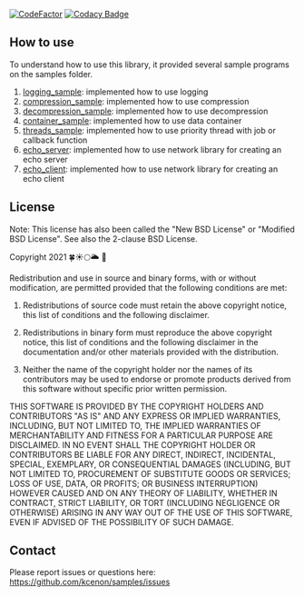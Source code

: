 
[![CodeFactor](https://www.codefactor.io/repository/github/kcenon/samples/badge)](https://www.codefactor.io/repository/github/kcenon/samples)
[![Codacy Badge](https://app.codacy.com/project/badge/Grade/7e2a1c9fcaf444c8938257687c1ee68a)](https://www.codacy.com/gh/kcenon/samples/dashboard?utm_source=github.com&amp;utm_medium=referral&amp;utm_content=kcenon/samples&amp;utm_campaign=Badge_Grade)

## How to use

To understand how to use this library, it provided several sample programs on the samples folder.

1. [logging_sample](https://github.com/kcenon/samples/tree/main//logging_sample): implemented how to use logging
2. [compression_sample](https://github.com/kcenon/samples/tree/main//compression_sample): implemented how to use compression
3. [decompression_sample](https://github.com/kcenon/samples/tree/main//decompression_sample): implemented how to use decompression
4. [container_sample](https://github.com/kcenon/samples/tree/main//container_sample): implemented how to use data container
5. [threads_sample](https://github.com/kcenon/samples/tree/main//threads_sample): implemented how to use priority thread with job or callback function
6. [echo_server](https://github.com/kcenon/samples/tree/main//echo_server): implemented how to use network library for creating an echo server
7. [echo_client](https://github.com/kcenon/samples/tree/main//echo_client): implemented how to use network library for creating an echo client

## License

Note: This license has also been called the "New BSD License" or "Modified BSD License". See also the 2-clause BSD License.

Copyright 2021 🍀☀🌕🌥 🌊

Redistribution and use in source and binary forms, with or without modification, are permitted provided that the following conditions are met:

1. Redistributions of source code must retain the above copyright notice, this list of conditions and the following disclaimer.

2. Redistributions in binary form must reproduce the above copyright notice, this list of conditions and the following disclaimer in the documentation and/or other materials provided with the distribution.

3. Neither the name of the copyright holder nor the names of its contributors may be used to endorse or promote products derived from this software without specific prior written permission.

THIS SOFTWARE IS PROVIDED BY THE COPYRIGHT HOLDERS AND CONTRIBUTORS "AS IS" AND ANY EXPRESS OR IMPLIED WARRANTIES, INCLUDING, BUT NOT LIMITED TO, THE IMPLIED WARRANTIES OF MERCHANTABILITY AND FITNESS FOR A PARTICULAR PURPOSE ARE DISCLAIMED. IN NO EVENT SHALL THE COPYRIGHT HOLDER OR CONTRIBUTORS BE LIABLE FOR ANY DIRECT, INDIRECT, INCIDENTAL, SPECIAL, EXEMPLARY, OR CONSEQUENTIAL DAMAGES (INCLUDING, BUT NOT LIMITED TO, PROCUREMENT OF SUBSTITUTE GOODS OR SERVICES; LOSS OF USE, DATA, OR PROFITS; OR BUSINESS INTERRUPTION) HOWEVER CAUSED AND ON ANY THEORY OF LIABILITY, WHETHER IN CONTRACT, STRICT LIABILITY, OR TORT (INCLUDING NEGLIGENCE OR OTHERWISE) ARISING IN ANY WAY OUT OF THE USE OF THIS SOFTWARE, EVEN IF ADVISED OF THE POSSIBILITY OF SUCH DAMAGE.

## Contact
Please report issues or questions here: https://github.com/kcenon/samples/issues
